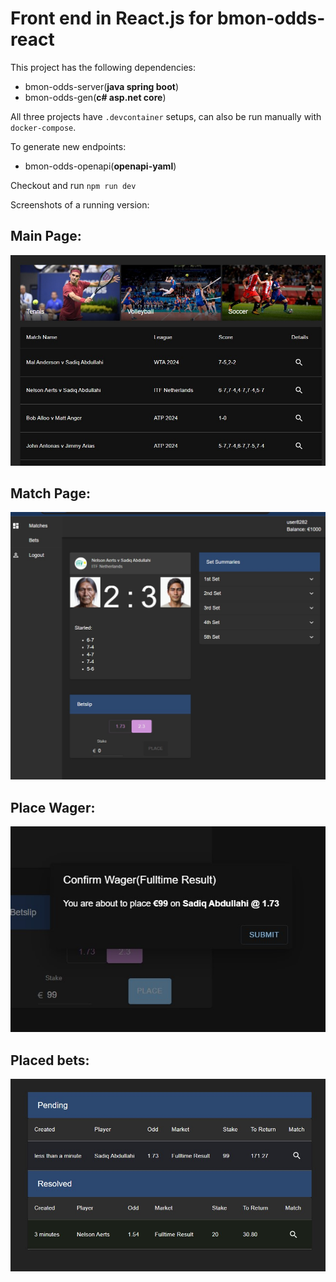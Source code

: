 # Front end in React.js for bmon-odds-react

This project has the following dependencies:

- bmon-odds-server(**java spring boot**)
- bmon-odds-gen(**c# asp.net core**)

All three projects have ````.devcontainer```` setups, can also be run manually with ````docker-compose````.

To generate new endpoints:
- bmon-odds-openapi(**openapi-yaml**)

Checkout and run ````npm run dev````

Screenshots of a running version:

## Main Page:

![Main](/README/img/readme2.jpg)

## Match Page:

![Matches](/README/img/readme1.jpg)

## Place Wager:

![Wager](/README/img/readme3.jpg)

## Placed bets:

![Placed](/README/img/readme4.jpg)
